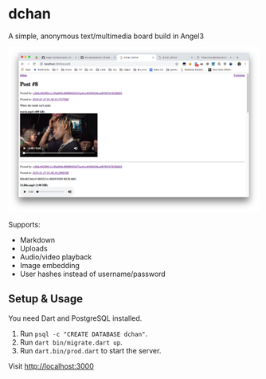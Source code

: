 # dchan

A simple, anonymous text/multimedia board build in Angel3

![screenshot](screenshots/screenshot.png)

Supports:

* Markdown
* Uploads
* Audio/video playback
* Image embedding
* User hashes instead of username/password

## Setup & Usage

You need Dart and PostgreSQL installed.

1. Run `psql -c "CREATE DATABASE dchan"`.
2. Run `dart bin/migrate.dart up`.
3. Run `dart.bin/prod.dart` to start the server.

Visit <http://localhost:3000>
